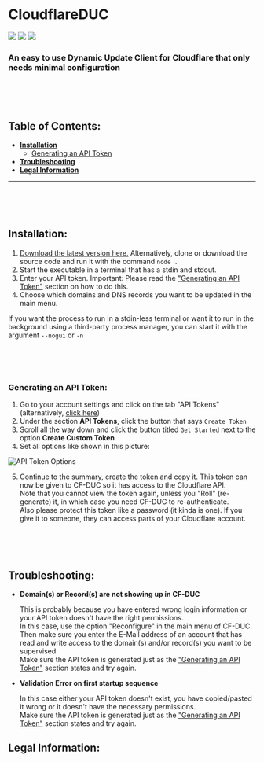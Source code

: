 # CloudflareDUC
[![](https://img.shields.io/github/license/Sv443/CloudflareDUC.svg?style=flat-square)](https://github.com/Sv443/CloudflareDUC/blob/master/LICENSE) [![](https://img.shields.io/github/issues/Sv443/CloudflareDUC.svg?style=flat-square)](https://github.com/Sv443/CloudflareDUC/issues) [![](https://img.shields.io/github/stars/Sv443/CloudflareDUC.svg?style=flat-square)](https://github.com/Sv443/CloudflareDUC/)
### An easy to use Dynamic Update Client for Cloudflare that only needs minimal configuration


<br><br><br>


## Table of Contents:

- **[Installation](#installation)**
    - [Generating an API Token](#generating-an-api-token)
- **[Troubleshooting](#troubleshooting)**
- **[Legal Information](#legal-information)**

---


<br><br><br>


## Installation:

1. [Download the latest version here.](/releases#TODO:) Alternatively, clone or download the source code and run it with the command `node .`
2. Start the executable in a terminal that has a stdin and stdout.
3. Enter your API token. Important: Please read the ["Generating an API Token"](#generating-an-api-token) section on how to do this.
4. Choose which domains and DNS records you want to be updated in the main menu.

If you want the process to run in a stdin-less terminal or want it to run in the background using a third-party process manager, you can start it with the argument `--nogui` or `-n`


<br><br><br>


### Generating an API Token:
1. Go to your account settings and click on the tab "API Tokens" (alternatively, [click here](https://dash.cloudflare.com/profile/api-tokens))
2. Under the section **API Tokens**, click the button that says `Create Token`
3. Scroll all the way down and click the button titled `Get Started` next to the option **Create Custom Token**
4. Set all options like shown in this picture:  
  
![API Token Options](https://cdn.sv443.net/cfduc/api-token.png)  
  
5. Continue to the summary, create the token and copy it. This token can now be given to CF-DUC so it has access to the Cloudflare API.  
Note that you cannot view the token again, unless you "Roll" (re-generate) it, in which case you need CF-DUC to re-authenticate.  
Also please protect this token like a password (it kinda is one). If you give it to someone, they can access parts of your Cloudflare account.


<br><br><br>


## Troubleshooting:

- **Domain(s) or Record(s) are not showing up in CF-DUC**  
      
    This is probably because you have entered wrong login information or your API token doesn't have the right permissions.  
    In this case, use the option <!-- TODO: -->"Reconfigure" in the main menu of CF-DUC.  
    Then make sure you enter the E-Mail address of an account that has read and write access to the domain(s) and/or record(s) you want to be supervised.  
    Make sure the API token is generated just as the ["Generating an API Token"](#generating-an-api-token) section states and try again.
  
- **Validation Error on first startup sequence**  
      
    In this case either your API token doesn't exist, you have copied/pasted it wrong or it doesn't have the necessary permissions.  
    Make sure the API token is generated just as the ["Generating an API Token"](#generating-an-api-token) section states and try again.

## Legal Information:
